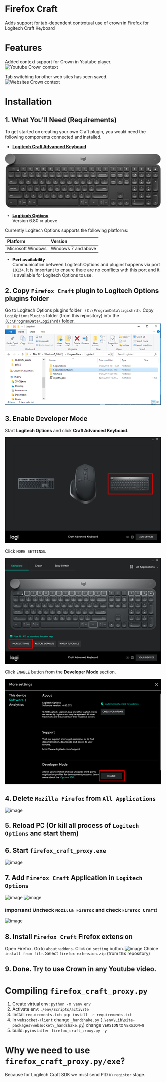 # Firefox Craft
Adds support for tab-dependent contextual use of crown in Firefox for Logitech Craft Keyboard

# Features
Added context support for Crown in Youtube player.
![Youtube Crown context](https://i.imgur.com/KvYvCFE.png)

Tab switching for other web sites has been saved.
![Websites Crown context](https://i.imgur.com/DxW75Mi.png)

# Installation
## 1. What You'll Need (Requirements)

To get started on creating your own Craft plugin, you would need the following components connected and installed.

- **[Logitech Craft Advanced Keyboard](https://www.logitech.com/product/craft)**

 ![](assets/craft.png)

- **[Logitech Options](http://support.logitech.com/software/options)** <br/>
 Version 6.80 or above

 Currently Logitech Options supports the following platforms:

 Platform | Version
 :--- | :---
 Microsoft Windows|Windows 7 and above

- **Port availability** <br/>
Communication between Logitech Options and plugins happens via port `10134`.
It is important to ensure there are no conflicts with this port and it is available for Logitech Options to use.

## 2. Copy `Firefox Craft` plugin to Logitech Options plugins folder
Go to Logitech Options plugins folder . `(C:\ProgramData\Logishrd)`.
Copy `LogiOptionsPlugins` folder (from this repository) into the `(C:\ProgramData\Logishrd)` folder.
![image](assets/manifest_folder.PNG)

## 3. Enable Developer Mode

Start **Logitech Options** and click **Craft Advanced Keyboard**.

![image](assets/keyboard.PNG)

Click `MORE SETTINGS`.

![image](assets/more_settings.PNG)

Click `ENABLE` button from the **Developer Mode** section.

![image](assets/software.PNG)

## 4. Delete `Mozilla Firefox` from `All Applications`

![image](https://i.imgur.com/KcFLMIA.png)

## 5. Reload PC (Or kill all process of `Logitech Options` and start them)

## 6. Start `firefox_craft_proxy.exe`
![image](https://i.imgur.com/dFtS0wp.png)

## 7. Add `Firefox Craft` Application in `Logitech Options`
![image](https://i.imgur.com/4BPJ4kF.png)
![image](https://i.imgur.com/g3S9RtN.png)
### Important! Uncheck `Mozilla Firefox` and check `Firefox Craft`!
![image](https://i.imgur.com/lkhT57k.png)

## 8. Install `Firefox Craft` Firefox extension
Open Firefox.
Go to `about:addons`.
Click on `setting` button.
![image](https://i.imgur.com/iZqIkB8.png)
Choice `install from file`.
Select `firefox-extension.zip` (from this repository)

## 9. Done. Try to use Crown in any Youtube video.

# Compiling `firefox_craft_proxy.py`
1. Create virtual env: `python -m venv env`
2. Activate env: `./env/Scripts/activate`
3. Install `requirements.txt`: `pip install -r requirements.txt`
4. In `websocket-client` change `_handshake.py` (`.\env\Lib\site-packages\websocket\_handshake.py`) change `VERSION` to `VERSION=8`
5. build: `pyinstaller firefox_craft_proxy.py -y`

# Why we need to use `firefox_craft_proxy.py/exe`?
Because for Logitech Craft SDK we must send PID in `register` stage.